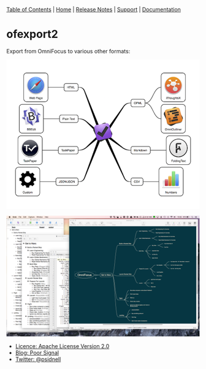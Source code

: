 [Table of Contents](TOC.md) | [Home](README.md) | [Release Notes](RELEASE-NOTES.md) | [Support](SUPPORT.md) | [Documentation](DOCUMENTATION.md)

# ofexport2

Export from OmniFocus to various other formats:

![](doc/images/Diagram.png)

![](doc/images/Screen.png)

- [Licence: Apache License Version 2.0](LICENSE)
- [Blog: Poor Signal](http://poor-signal.blogspot.co.uk)
- [Twitter: @psidnell](http://twitter.com/psidnell)

